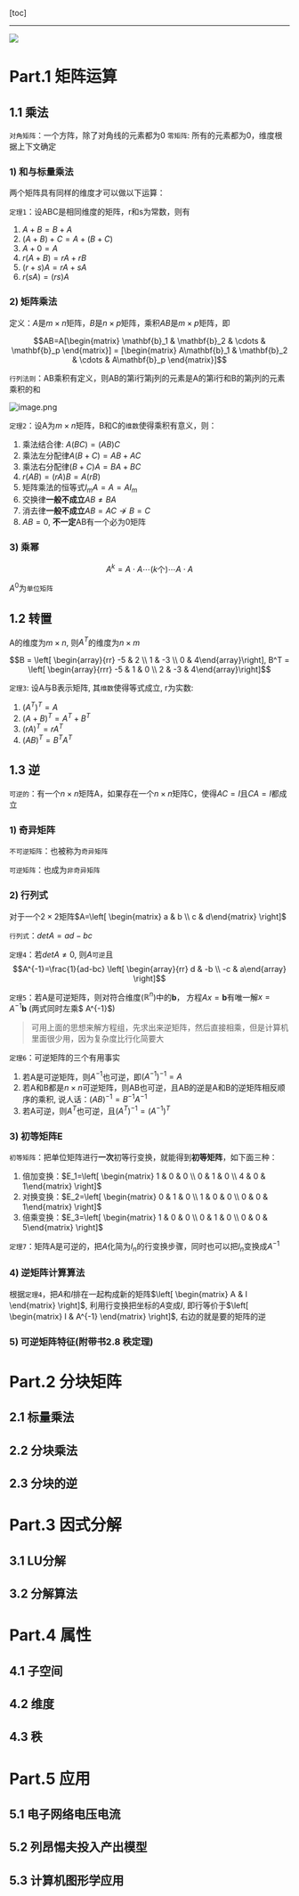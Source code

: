 [toc]

---
![](https://cdn.jsdelivr.net/gh/HowcanoeWang/HowcanoeWang.github.io/blog/files/14/02矩阵代数.svg)

# Part.1 矩阵运算

## 1.1 乘法

`对角矩阵`：一个方阵，除了对角线的元素都为0
`零矩阵`: 所有的元素都为0，维度根据上下文确定

### 1) 和与标量乘法

两个矩阵具有同样的维度才可以做以下运算：

`定理1`：设ABC是相同维度的矩阵，r和s为常数，则有

1.  $A + B=B + A$
2.  $(A+B)+C = A + (B+C)$
3.  $A+0 = A$
4.  $r(A+B)=rA+rB$
5.  $(r+s)A=rA+sA$
6.  $r(sA)=(rs)A$

### 2) 矩阵乘法

定义：$A$是$m \times n$矩阵，$B$是$n \times p$矩阵，乘积$AB$是$m \times p$矩阵，即

$$AB=A[\begin{matrix} \mathbf{b}_1 & \mathbf{b}_2 & \cdots & \mathbf{b}_p \end{matrix}] = [\begin{matrix} A\mathbf{b}_1 & \mathbf{b}_2 & \cdots & A\mathbf{b}_p \end{matrix}]$$

`行列法则`：AB乘积有定义，则AB的第i行第j列的元素是A的第i行和B的第j列的元素乘积的和

![image.png](https://i.loli.net/2020/06/26/Hhv4epALzqyS6FT.png)

`定理2`：设A为$m \times n$矩阵，B和C的`维数`使得乘积有意义，则：

1.  乘法结合律: $A(BC)=(AB)C$
2.  乘法左分配律$A(B+C)=AB+AC$
3.  乘法右分配律$(B+C)A=BA+BC$
4.  $r(AB)=(rA)B=A(rB)$
5.  矩阵乘法的恒等式$I_m A = A = AI_m$
6.  交换律**一般不成立**$AB \neq BA$
7.  消去律**一般不成立**$AB=AC \nrightarrow B=C$
8.  $AB=0$, **不一定**AB有一个必为0矩阵

### 3) 乘幂

$$A^k = A \cdot A \cdots (k\text{个}) \cdots A \cdot A$$

$A^0$为`单位矩阵`

## 1.2 转置

A的维度为$m \times n$, 则$A^T$的维度为$n \times m$

$$B = \left[ \begin{array}{rr} -5 & 2 \\ 1 & -3 \\ 0 & 4\end{array}\right], B^T = \left[ \begin{array}{rrr} -5 & 1 & 0 \\ 2 & -3 & 4\end{array}\right]$$

`定理3`: 设A与B表示矩阵, 其`维数`使得等式成立, r为实数:

1.  $(A^T)^T = A$
2.  $(A+B)^T = A^T + B^T$
3.  $(rA)^T = rA^T$
4.  $(AB)^T=B^T A^T$

## 1.3 逆

`可逆的`：有一个$n \times n$矩阵A，如果存在一个$n \times n$矩阵C，使得$AC = I$且$CA=I$都成立

### 1) 奇异矩阵

`不可逆矩阵`：也被称为`奇异矩阵`

`可逆矩阵`：也成为`非奇异矩阵`

### 2) 行列式

对于一个$2 \times 2$矩阵$A=\left[ \begin{matrix} a & b \\ c & d\end{matrix} \right]$

`行列式`：$detA = ad - bc$

`定理4`：若$detA \neq 0$, 则$A$`可逆`且$$A^{-1}=\frac{1}{ad-bc} \left[ \begin{array}{rr} d & -b \\ -c & a\end{array} \right]$$

`定理5`：若A是可逆矩阵，则对符合维度($\mathbb{R}^n$)中的$\mathbf{b}$， 方程$Ax=\mathbf{b}$有唯一解$x=A^{-1}\mathbf{b}$ (两式同时左乘$ A^{-1}$)

>   可用上面的思想来解方程组，先求出来逆矩阵，然后直接相乘，但是计算机里面很少用，因为复杂度比行化简要大

`定理6`：可逆矩阵的三个有用事实

1.  若A是可逆矩阵，则$A^{-1}$也可逆，即$(A^{-1})^{-1}=A$
2.  若A和B都是$n \times n$可逆矩阵，则AB也可逆，且AB的逆是A和B的逆矩阵相反顺序的乘积, 说人话：$(AB)^{-1}=B^{-1}A^{-1}$
3.  若A可逆，则$A^T$也可逆，且$(A^T)^{-1}=(A^{-1})^T$

### 3) 初等矩阵E

`初等矩阵`：把单位矩阵进行**一次**初等行变换，就能得到**初等矩阵**，如下面三种：

1.  倍加变换：$E_1=\left[ \begin{matrix} 1 & 0 & 0 \\ 0 & 1 & 0 \\ 4 & 0 & 1\end{matrix} \right]$
2.  对换变换：$E_2=\left[ \begin{matrix} 0 & 1 & 0 \\ 1 & 0 & 0 \\ 0 & 0 & 1\end{matrix} \right]$
3.  倍乘变换：$E_3=\left[ \begin{matrix} 1 & 0 & 0 \\ 0 & 1 & 0 \\ 0 & 0 & 5\end{matrix} \right]$

`定理7`：矩阵A是可逆的，把$A$化简为$I_n$的行变换步骤，同时也可以把$I_n$变换成$A^{-1}$

### 4) 逆矩阵计算算法

根据`定理4`，把$A$和$I$排在一起构成新的矩阵$\left[ \begin{matrix} A & I \end{matrix} \right]$, 利用行变换把坐标的$A$变成$I$, 即行等价于$\left[ \begin{matrix} I & A^{-1} \end{matrix} \right]$, 右边的就是要的矩阵的逆

### 5) 可逆矩阵特征(附带书2.8 秩定理)

# Part.2 分块矩阵

## 2.1 标量乘法

## 2.2 分块乘法

## 2.3 分块的逆


# Part.3 因式分解

## 3.1 LU分解

## 3.2 分解算法

# Part.4 属性

## 4.1 子空间

## 4.2 维度

## 4.3 秩


# Part.5 应用
## 5.1 电子网络电压电流

## 5.2 列昂惕夫投入产出模型



## 5.3 计算机图形学应用




